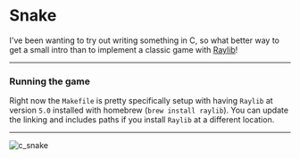 # Snake

I've been wanting to try out writing something in C, so what better way to get a small intro than to implement a classic game with [Raylib](https://github.com/raysan5/raylib)!

-----

### Running the game

Right now the `Makefile` is pretty specifically setup with having `Raylib` at version `5.0` installed with homebrew (`brew install raylib`). You can update the linking and includes paths if you install `Raylib` at a different location.

-----

![c_snake](https://github.com/jonesaustindev/c-snake/assets/36755092/8b859f4f-4bd1-4b05-b9ef-8c9c650e0949)
